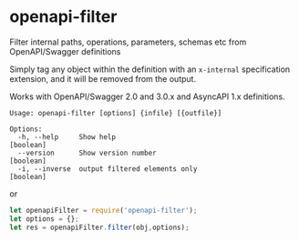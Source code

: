 # openapi-filter

Filter internal paths, operations, parameters, schemas etc from OpenAPI/Swagger definitions

Simply tag any object within the definition with an `x-internal` specification extension, and it will be removed from the output.

Works with OpenAPI/Swagger 2.0 and 3.0.x and AsyncAPI 1.x definitions.

```
Usage: openapi-filter [options] {infile} [{outfile}]

Options:
  -h, --help     Show help                                             [boolean]
  --version      Show version number                                   [boolean]
  -i, --inverse  output filtered elements only                         [boolean]
```

or 

```javascript
let openapiFilter = require('openapi-filter');
let options = {};
let res = openapiFilter.filter(obj,options);
```
